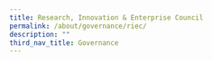 ```yaml
---
title: Research, Innovation & Enterprise Council
permalink: /about/governance/riec/
description: ""
third_nav_title: Governance
---
```

